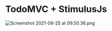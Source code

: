 # TodoMVC + StimulusJs

![Screenshot 2021-08-25 at 09.50.36.png](https://cdn.hashnode.com/res/hashnode/image/upload/v1629856274021/2lIlLXDmg.png)